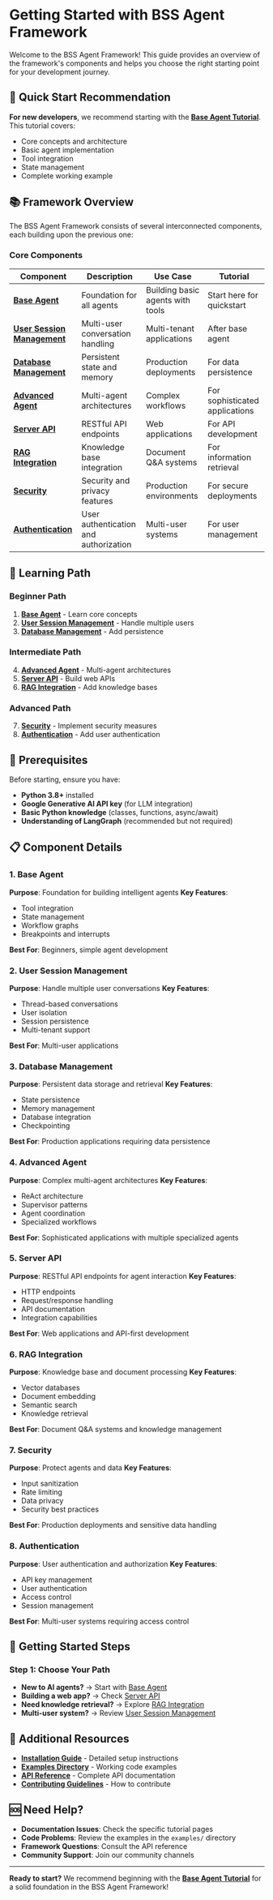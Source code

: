 # Getting Started with BSS Agent Framework

Welcome to the BSS Agent Framework! This guide provides an overview of the framework's components and helps you choose the right starting point for your development journey.

## 🚀 Quick Start Recommendation

**For new developers**, we recommend starting with the **[Base Agent Tutorial](./4-bss-agent-framework/4-1-base-agent.md)**. This tutorial covers:

- Core concepts and architecture
- Basic agent implementation
- Tool integration
- State management
- Complete working example

## 📚 Framework Overview

The BSS Agent Framework consists of several interconnected components, each building upon the previous one:

### Core Components

| Component | Description | Use Case | Tutorial |
|-----------|-------------|----------|----------|
| **[Base Agent](./4-bss-agent-framework/4-1-base-agent.md)** | Foundation for all agents | Building basic agents with tools | Start here for quickstart |
| **[User Session Management](./4-bss-agent-framework/4-2-user-session-management.md)** | Multi-user conversation handling | Multi-tenant applications | After base agent |
| **[Database Management](./4-bss-agent-framework/4-3-database-management.md)** | Persistent state and memory | Production deployments | For data persistence |
| **[Advanced Agent](./4-bss-agent-framework/4-4-advanced-agent.md)** | Multi-agent architectures | Complex workflows | For sophisticated applications |
| **[Server API](./4-bss-agent-framework/4-5-server-api.md)** | RESTful API endpoints | Web applications | For API development |
| **[RAG Integration](./4-bss-agent-framework/4-6-rag-integration.md)** | Knowledge base integration | Document Q&A systems | For information retrieval |
| **[Security](./4-bss-agent-framework/4-7-security.md)** | Security and privacy features | Production environments | For secure deployments |
| **[Authentication](./4-bss-agent-framework/4-8-authentication.md)** | User authentication and authorization | Multi-user systems | For user management |

## 🎯 Learning Path

### Beginner Path
1. **[Base Agent](./4-bss-agent-framework/4-1-base-agent.md)** - Learn core concepts
2. **[User Session Management](./4-bss-agent-framework/4-2-user-session-management.md)** - Handle multiple users
3. **[Database Management](./4-bss-agent-framework/4-3-database-management.md)** - Add persistence

### Intermediate Path
4. **[Advanced Agent](./4-bss-agent-framework/4-4-advanced-agent.md)** - Multi-agent architectures
5. **[Server API](./4-bss-agent-framework/4-5-server-api.md)** - Build web APIs
6. **[RAG Integration](./4-bss-agent-framework/4-6-rag-integration.md)** - Add knowledge bases

### Advanced Path
7. **[Security](./4-bss-agent-framework/4-7-security.md)** - Implement security measures
8. **[Authentication](./4-bss-agent-framework/4-8-authentication.md)** - Add user authentication

## 🔧 Prerequisites

Before starting, ensure you have:

- **Python 3.8+** installed
- **Google Generative AI API key** (for LLM integration)
- **Basic Python knowledge** (classes, functions, async/await)
- **Understanding of LangGraph** (recommended but not required)

## 📋 Component Details

### 1. Base Agent
**Purpose**: Foundation for building intelligent agents
**Key Features**:
- Tool integration
- State management
- Workflow graphs
- Breakpoints and interrupts

**Best For**: Beginners, simple agent development

### 2. User Session Management
**Purpose**: Handle multiple user conversations
**Key Features**:
- Thread-based conversations
- User isolation
- Session persistence
- Multi-tenant support

**Best For**: Multi-user applications

### 3. Database Management
**Purpose**: Persistent data storage and retrieval
**Key Features**:
- State persistence
- Memory management
- Database integration
- Checkpointing

**Best For**: Production applications requiring data persistence

### 4. Advanced Agent
**Purpose**: Complex multi-agent architectures
**Key Features**:
- ReAct architecture
- Supervisor patterns
- Agent coordination
- Specialized workflows

**Best For**: Sophisticated applications with multiple specialized agents

### 5. Server API
**Purpose**: RESTful API endpoints for agent interaction
**Key Features**:
- HTTP endpoints
- Request/response handling
- API documentation
- Integration capabilities

**Best For**: Web applications and API-first development

### 6. RAG Integration
**Purpose**: Knowledge base and document processing
**Key Features**:
- Vector databases
- Document embedding
- Semantic search
- Knowledge retrieval

**Best For**: Document Q&A systems and knowledge management

### 7. Security
**Purpose**: Protect agents and data
**Key Features**:
- Input sanitization
- Rate limiting
- Data privacy
- Security best practices

**Best For**: Production deployments and sensitive data handling

### 8. Authentication
**Purpose**: User authentication and authorization
**Key Features**:
- API key management
- User authentication
- Access control
- Session management

**Best For**: Multi-user systems requiring access control

## 🚀 Getting Started Steps

### Step 1: Choose Your Path
- **New to AI agents?** → Start with [Base Agent](./4-bss-agent-framework/4-1-base-agent.md)
- **Building a web app?** → Check [Server API](./4-bss-agent-framework/4-5-server-api.md)
- **Need knowledge retrieval?** → Explore [RAG Integration](./4-bss-agent-framework/4-6-rag-integration.md)
- **Multi-user system?** → Review [User Session Management](./4-bss-agent-framework/4-2-user-session-management.md)


## 📖 Additional Resources

- **[Installation Guide](./2-installation.md)** - Detailed setup instructions
- **[Examples Directory](../examples/)** - Working code examples
- **[API Reference](../api/)** - Complete API documentation
- **[Contributing Guidelines](../CONTRIBUTING.md)** - How to contribute

## 🆘 Need Help?

- **Documentation Issues**: Check the specific tutorial pages
- **Code Problems**: Review the examples in the `examples/` directory
- **Framework Questions**: Consult the API reference
- **Community Support**: Join our community channels

---

**Ready to start?** We recommend beginning with the **[Base Agent Tutorial](./4-bss-agent-framework/4-1-base-agent.md)** for a solid foundation in the BSS Agent Framework!
